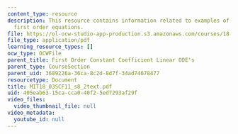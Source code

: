 ```yaml
---
content_type: resource
description: This resource contains information related to examples of constant coefficient
  first order equations.
file: https://ol-ocw-studio-app-production.s3.amazonaws.com/courses/18-03sc-differential-equations-fall-2011/405eab6315cacca040f25ed7293af29f_MIT18_03SCF11_s8_2text.pdf
file_type: application/pdf
learning_resource_types: []
ocw_type: OCWFile
parent_title: First Order Constant Coefficient Linear ODE's
parent_type: CourseSection
parent_uid: 3689226a-36ca-8c2d-8d7f-34ad74678477
resourcetype: Document
title: MIT18_03SCF11_s8_2text.pdf
uid: 405eab63-15ca-cca0-40f2-5ed7293af29f
video_files:
  video_thumbnail_file: null
video_metadata:
  youtube_id: null
---
```

